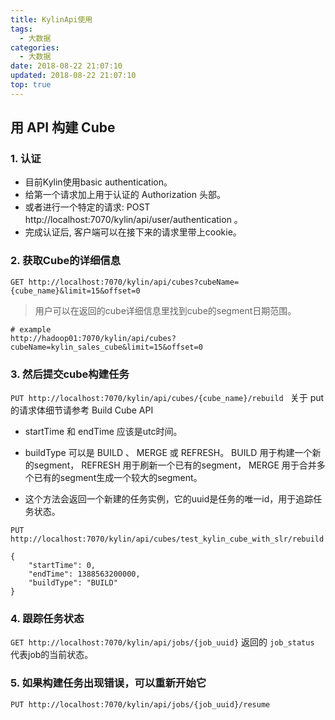 ```yaml
---
title: KylinApi使用
tags:
  - 大数据
categories:
  - 大数据
date: 2018-08-22 21:07:10
updated: 2018-08-22 21:07:10
top: true
---
```


## 用 API 构建 Cube

### 1. 认证

- 目前Kylin使用basic authentication。
- 给第一个请求加上用于认证的 Authorization 头部。
- 或者进行一个特定的请求: POST http://localhost:7070/kylin/api/user/authentication 。
- 完成认证后, 客户端可以在接下来的请求里带上cookie。


### 2. 获取Cube的详细信息
```
GET http://localhost:7070/kylin/api/cubes?cubeName={cube_name}&limit=15&offset=0
```
> 用户可以在返回的cube详细信息里找到cube的segment日期范围。
```
# example
http://hadoop01:7070/kylin/api/cubes?cubeName=kylin_sales_cube&limit=15&offset=0
```

### 3. 然后提交cube构建任务

`PUT http://localhost:7070/kylin/api/cubes/{cube_name}/rebuild
`
关于 put 的请求体细节请参考 Build Cube API

- startTime 和 endTime 应该是utc时间。
- buildType 可以是 BUILD 、 MERGE 或 REFRESH。 BUILD 用于构建一个新的segment， REFRESH 用于刷新一个已有的segment， MERGE 用于合并多个已有的segment生成一个较大的segment。

- 这个方法会返回一个新建的任务实例，它的uuid是任务的唯一id，用于追踪任务状态。
```
PUT http://localhost:7070/kylin/api/cubes/test_kylin_cube_with_slr/rebuild

{
    "startTime": 0,
    "endTime": 1388563200000,
    "buildType": "BUILD"
}
```
### 4. 跟踪任务状态
`GET http://localhost:7070/kylin/api/jobs/{job_uuid}`
返回的 `job_status` 代表job的当前状态。

### 5. 如果构建任务出现错误，可以重新开始它

`PUT http://localhost:7070/kylin/api/jobs/{job_uuid}/resume`
















